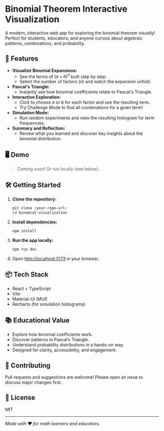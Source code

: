 # Binomial Theorem Interactive Visualization

A modern, interactive web app for exploring the binomial theorem visually! Perfect for students, educators, and anyone curious about algebraic patterns, combinations, and probability.

## 🚀 Features

- **Visualize Binomial Expansions:**
  - See the terms of $(a+b)^n$ built step by step.
  - Select the number of factors ($n$) and watch the expansion unfold.
- **Pascal's Triangle:**
  - Instantly see how binomial coefficients relate to Pascal's Triangle.
- **Interactive Exploration:**
  - Click to choose $a$ or $b$ for each factor and see the resulting term.
  - Try Challenge Mode to find all combinations for a given term!
- **Simulation Mode:**
  - Run random experiments and view the resulting histogram for term frequencies.
- **Summary and Reflection:**
  - Review what you learned and discover key insights about the binomial distribution.

## 🖥️ Demo

> Coming soon! Or run locally (see below).

## 🛠️ Getting Started

1. **Clone the repository:**
   ```bash
   git clone <your-repo-url>
   cd binomial-visualization
   ```
2. **Install dependencies:**
   ```bash
   npm install
   ```
3. **Run the app locally:**
   ```bash
   npm run dev
   ```
4. Open [http://localhost:5173](http://localhost:5173) in your browser.

## 📦 Tech Stack
- React + TypeScript
- Vite
- Material-UI (MUI)
- Recharts (for simulation histograms)

## 📚 Educational Value
- Explore how binomial coefficients work.
- Discover patterns in Pascal’s Triangle.
- Understand probability distributions in a hands-on way.
- Designed for clarity, accessibility, and engagement.

## 🤝 Contributing
Pull requests and suggestions are welcome! Please open an issue to discuss major changes first.

## 📄 License
MIT

---

*Made with ❤️ for math learners and educators.*
